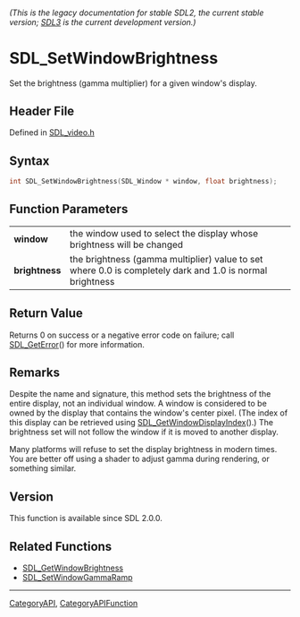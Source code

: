 ###### (This is the legacy documentation for stable SDL2, the current stable version; [SDL3](https://wiki.libsdl.org/SDL3/) is the current development version.)
# SDL_SetWindowBrightness

Set the brightness (gamma multiplier) for a given window's display.

## Header File

Defined in [SDL_video.h](https://github.com/libsdl-org/SDL/blob/SDL2/include/SDL_video.h)

## Syntax

```c
int SDL_SetWindowBrightness(SDL_Window * window, float brightness);

```

## Function Parameters

|                    |                                                                                                          |
| ------------------ | -------------------------------------------------------------------------------------------------------- |
| **window**         | the window used to select the display whose brightness will be changed                                   |
| **brightness**     | the brightness (gamma multiplier) value to set where 0.0 is completely dark and 1.0 is normal brightness |

## Return Value

Returns 0 on success or a negative error code on failure; call
[SDL_GetError](SDL_GetError)() for more information.

## Remarks

Despite the name and signature, this method sets the brightness of the
entire display, not an individual window. A window is considered to be
owned by the display that contains the window's center pixel. (The index of
this display can be retrieved using
[SDL_GetWindowDisplayIndex](SDL_GetWindowDisplayIndex)().) The brightness
set will not follow the window if it is moved to another display.

Many platforms will refuse to set the display brightness in modern times.
You are better off using a shader to adjust gamma during rendering, or
something similar.

## Version

This function is available since SDL 2.0.0.

## Related Functions

* [SDL_GetWindowBrightness](SDL_GetWindowBrightness)
* [SDL_SetWindowGammaRamp](SDL_SetWindowGammaRamp)

----
[CategoryAPI](CategoryAPI), [CategoryAPIFunction](CategoryAPIFunction)


